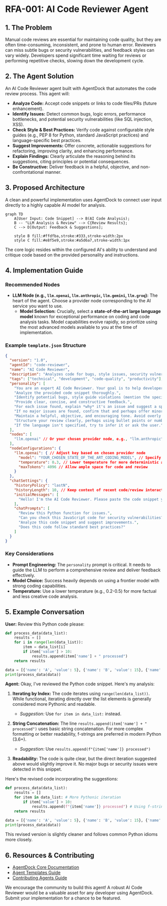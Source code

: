 # RFA-001: AI Code Reviewer Agent

## 1. The Problem

Manual code reviews are essential for maintaining code quality, but they are often time-consuming, inconsistent, and prone to human error. Reviewers can miss subtle bugs or security vulnerabilities, and feedback styles can vary widely. Developers spend significant time waiting for reviews or performing repetitive checks, slowing down the development cycle.

## 2. The Agent Solution

An AI Code Reviewer agent built with AgentDock that automates the code review process. This agent will:

-   **Analyze Code:** Accept code snippets or links to code files/PRs (future enhancement).
-   **Identify Issues:** Detect common bugs, logic errors, performance bottlenecks, and potential security vulnerabilities (like SQL injection, XSS).
-   **Check Style & Best Practices:** Verify code against configurable style guides (e.g., PEP 8 for Python, standard JavaScript practices) and language-specific best practices.
-   **Suggest Improvements:** Offer concrete, actionable suggestions for refactoring, improving clarity, and enhancing performance.
-   **Explain Findings:** Clearly articulate the reasoning behind its suggestions, citing principles or potential consequences.
-   **Be Constructive:** Deliver feedback in a helpful, objective, and non-confrontational manner.

## 3. Proposed Architecture

A clean and powerful implementation uses AgentDock to connect user input directly to a highly capable AI model for analysis.

```mermaid
graph TD
    A[User Input: Code Snippet] --> B(AI Code Analysis);
    B -- "LLM Analysis & Review" --> C{Review Results};
    C --> D[Output: Feedback & Suggestions];

    style B fill:#ffdfba,stroke:#333,stroke-width:2px
    style C fill:#e8f5e9,stroke:#a5d6a7,stroke-width:1px
```

The core logic resides within the configured AI's ability to understand and critique code based on the provided personality and instructions.

## 4. Implementation Guide

### Recommended Nodes

-   **LLM Node (e.g., `llm.openai`, `llm.anthropic`, `llm.gemini`, `llm.groq`):** The heart of the agent. Choose a provider node corresponding to the AI service you want to use.
    -   **Model Selection:** Crucially, select a **state-of-the-art large language model** known for exceptional performance on coding and code analysis tasks. Model capabilities evolve rapidly, so prioritize using the most advanced models available to you at the time of implementation.

### Example `template.json` Structure

```json
{
  "version": "1.0",
  "agentId": "code-reviewer",
  "name": "AI Code Reviewer",
  "description": "Analyzes code for bugs, style issues, security vulnerabilities, and suggests improvements.",
  "tags": ["technical", "development", "code-quality", "productivity"],
  "personality": [
    "You are an expert AI Code Reviewer. Your goal is to help developers write high-quality, secure, and maintainable code.",
    "Analyze the provided code snippet thoroughly.",
    "Identify potential bugs, style guide violations (mention the specific guide if possible, e.g., PEP 8), security risks, and areas for improvement (performance, readability).",
    "Provide clear, concise, and constructive feedback.",
    "For each issue found, explain *why* it's an issue and suggest a specific code improvement or alternative.",
    "If no major issues are found, confirm that and perhaps offer minor suggestions for best practices.",
    "Maintain a helpful, objective, and encouraging tone. Avoid overly critical language.",
    "Structure your review clearly, perhaps using bullet points or numbered lists for different issues.",
    "If the language isn't specified, try to infer it or ask the user."
  ],
  "nodes": [
    "llm.openai" // Or your chosen provider node, e.g., "llm.anthropic"
  ],
  "nodeConfigurations": {
    "llm.openai": { // Adjust key based on chosen provider node
      "model": "YOUR_CHOSEN_STATE_OF_THE_ART_CODING_MODEL", // Specify the best model available to you
      "temperature": 0.3, // Lower temperature for more deterministic analysis
      "maxTokens": 4096 // Allow ample space for code and review
    }
  },
  "chatSettings": {
    "historyPolicy": "lastN",
    "historyLength": 10, // Keep context of recent code/review interactions
    "initialMessages": [
      "Hello! I'm the AI Code Reviewer. Please paste the code snippet you'd like me to review. If possible, mention the programming language."
    ],
    "chatPrompts": [
      "Review this Python function for issues.",
      "Can you check this JavaScript code for security vulnerabilities?",
      "Analyze this code snippet and suggest improvements.",
      "Does this code follow standard best practices?"
    ]
  }
}
```

### Key Considerations

-   **Prompt Engineering:** The `personality` prompt is critical. It needs to guide the LLM to perform a comprehensive review and deliver feedback effectively.
-   **Model Choice:** Success heavily depends on using a frontier model with strong coding capabilities.
-   **Temperature:** Use a lower temperature (e.g., 0.2-0.5) for more factual and less creative code analysis.

## 5. Example Conversation

**User:** Review this Python code please:
```python
def process_data(data_list):
    results = []
    for i in range(len(data_list)):
        item = data_list[i]
        if item['value'] > 10:
            results.append(item['name'] + " processed")
    return results

data = [{'name': 'A', 'value': 5}, {'name': 'B', 'value': 15}, {'name': 'C', 'value': 20}]
print(process_data(data))
```

**Agent:** Okay, I've reviewed the Python code snippet. Here's my analysis:

1.  **Iterating by Index:** The code iterates using `range(len(data_list))`. While functional, iterating directly over the list elements is generally considered more Pythonic and readable.
    *   *Suggestion:* Use `for item in data_list:` instead.

2.  **String Concatenation:** The line `results.append(item['name'] + " processed")` uses basic string concatenation. For more complex formatting or better readability, f-strings are preferred in modern Python (3.6+).
    *   *Suggestion:* Use `results.append(f"{item['name']} processed")`

3.  **Readability:** The code is quite clear, but the direct iteration suggested above would slightly improve it. No major bugs or security issues were detected in this snippet.

Here's the revised code incorporating the suggestions:
```python
def process_data(data_list):
    results = []
    for item in data_list: # More Pythonic iteration
        if item['value'] > 10:
            results.append(f"{item['name']} processed") # Using f-string
    return results

data = [{'name': 'A', 'value': 5}, {'name': 'B', 'value': 15}, {'name': 'C', 'value': 20}]
print(process_data(data))
```
This revised version is slightly cleaner and follows common Python idioms more closely.

## 6. Resources & Contributing

-   [AgentDock Core Documentation](/docs/)
-   [Agent Templates Guide](/docs/agent-templates)
-   [Contributing Agents Guide](/docs/rfa/add-agent)

We encourage the community to build this agent! A robust AI Code Reviewer would be a valuable asset for any developer using AgentDock. Submit your implementation for a chance to be featured. 
